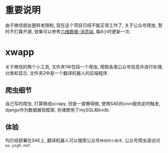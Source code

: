# 重要说明

由于微信朋友圈转发限制, 现在这个项目已经不能正常工作了, 关于公众号爬虫, 暂时不打算开源, 效果可以参考[六维数据-消息站](http://6vdata.com/wxgs/), 每8小时更新一次.

xwapp
=========
关于微信的两个小工具, 文件夹1中包括一个爬虫, 爬取各类公众号信息并进行处理, 分类和显示, 文件夹2中是一个翻译机器人的后端程序.

爬虫细节
---------
自己写的爬虫, 打算换成scrapy, 但是一直懒得做, 使用SAE的cron服务定时触发, django作为数据展现框架, 存储使用了mySQL和kvdb.

体验
---------
均已经部署在SAE上, 翻译机器人可以搜索公众号`钟尚的小助手`, 公众号爬虫请访问`wx.ysgh.net`
